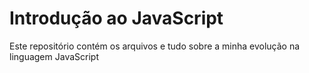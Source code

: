# Introdução ao JavaScript

Este repositório contém os arquivos e tudo sobre a minha evolução na linguagem JavaScript
